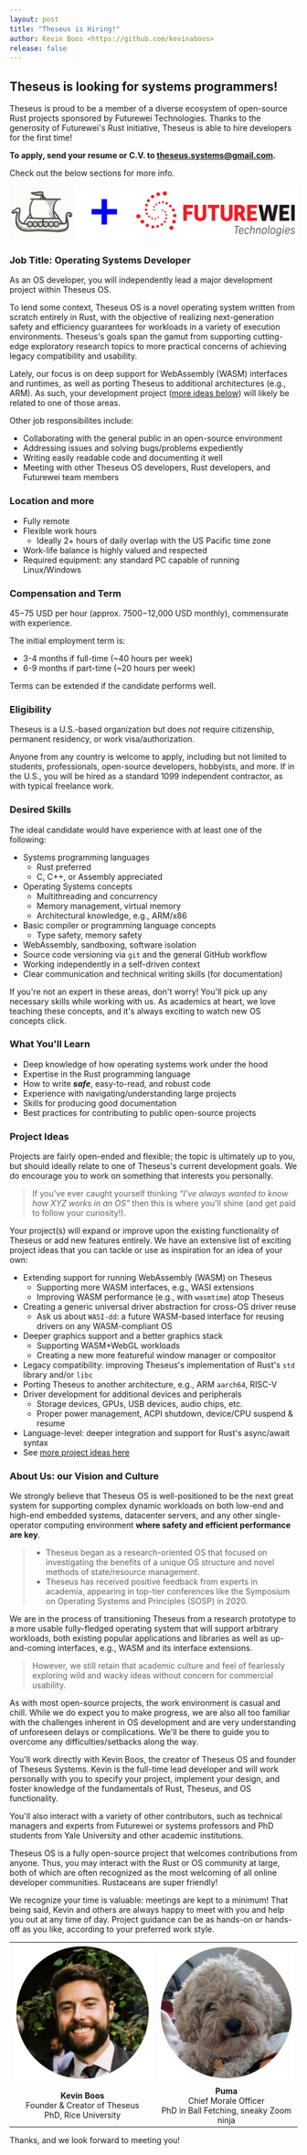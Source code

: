 ```yaml
---
layout: post
title: "Theseus is Hiring!"
author: Kevin Boos <https://github.com/kevinaboos>
release: false
---
```



## Theseus is looking for systems programmers!

Theseus is proud to be a member of a diverse ecosystem of open-source Rust projects sponsored by Futurewei Technologies.
Thanks to the generosity of Futurewei's Rust initiative, Theseus is able to hire developers for the first time!

**To apply, send your resume or C.V. to [theseus.systems@gmail.com](mailto:theseus.systems@gmail.com).**


Check out the below sections for more info.

![Theseus plus Futurewei](/images/2022-posts/theseus_plus_futurewei.svg)

### Job Title: Operating Systems Developer

As an OS developer, you will independently lead a major development project within Theseus OS.

To lend some context, Theseus OS is a novel operating system written from scratch entirely in Rust,
with the objective of realizing next-generation safety and efficiency guarantees for workloads in a variety of execution environments. 
Theseus's goals span the gamut from supporting cutting-edge exploratory research topics to more practical concerns of achieving legacy compatibility and usability.

Lately, our focus is on deep support for WebAssembly (WASM) interfaces and runtimes, as well as porting Theseus to additional architectures (e.g., ARM).
As such, your development project ([more ideas below](#project-ideas)) will likely be related to one of those areas.

Other job responsibilites include:
* Collaborating with the general public in an open-source environment
* Addressing issues and solving bugs/problems expediently
* Writing easily readable code and documenting it well
* Meeting with other Theseus OS developers, Rust developers, and Futurewei team members 


### Location and more

* Fully remote
* Flexible work hours
  * Ideally 2+ hours of daily overlap with the US Pacific time zone
* Work-life balance is highly valued and respected
* Required equipment: any standard PC capable of running Linux/Windows


### Compensation and Term

$45-$75 USD per hour (approx. $7500-$12,000 USD monthly), commensurate with experience.

The initial employment term is:
* 3-4 months if full-time (~40 hours per week) 
* 6-9 months if part-time (~20 hours per week)

Terms can be extended if the candidate performs well. 


### Eligibility

Theseus is a U.S.-based organization but does *not* require citizenship, permanent residency, or work visa/authorization.

Anyone from any country is welcome to apply, including but not limited to students, professionals, open-source developers, hobbyists, and more.
If in the U.S., you will be hired as a standard 1099 independent contractor, as with typical freelance work.


### Desired Skills

The ideal candidate would have experience with at least one of the following:

* Systems programming languages
    * Rust preferred
    * C, C++, or Assembly appreciated
* Operating Systems concepts
    * Multithreading and concurrency
    * Memory management, virtual memory
    * Architectural knowledge, e.g., ARM/x86
* Basic compiler or programming language concepts
    * Type safety, memory safety
* WebAssembly, sandboxing, software isolation
* Source code versioning via `git` and the general GitHub workflow
* Working independently in a self-driven context
* Clear communication and technical writing skills (for documentation)


If you're not an expert in these areas, don't worry! You'll pick up any necessary skills while working with us. As academics at heart, we love teaching these concepts, and it's always exciting to watch new OS concepts click.


### What You'll Learn

* Deep knowledge of how operating systems work under the hood
* Expertise in the Rust programming language
* How to write **_safe_**, easy-to-read, and robust code
* Experience with navigating/understanding large projects
* Skills for producing good documentation
* Best practices for contributing to public open-source projects


### Project Ideas

Projects are fairly open-ended and flexible; the topic is ultimately up to you, but should ideally relate to one of Theseus's current development goals. We do encourage you to work on something that interests you personally.
> If you've ever caught yourself thinking _“I've always wanted to know how XYZ works in an OS”_ then this is where you'll shine (and get paid to follow your curiosity!).

Your project(s) will expand or improve upon the existing functionality of Theseus or add new features entirely. We have an extensive list of exciting project ideas that you can tackle or use as inspiration for an idea of your own: 

* Extending support for running WebAssembly (WASM) on Theseus
  * Supporting more WASM interfaces, e.g., WASI extensions
  * Improving WASM performance (e.g., with `wasmtime`) atop Theseus
* Creating a generic universal driver abstraction for cross-OS driver reuse
  * Ask us about `WASI-dd`: a future WASM-based interface for reusing drivers on any WASM-compliant OS
* Deeper graphics support and a better graphics stack
  * Supporting WASM+WebGL workloads
  * Creating a new more featureful window manager or compositor
* Legacy compatibility: improving Theseus's implementation of Rust's `std` library and/or `libc`
* Porting Theseus to another architecture, e.g., ARM `aarch64`, RISC-V
* Driver development for additional devices and peripherals
  * Storage devices, GPUs, USB devices, audio chips, etc.
  * Proper power management, ACPI shutdown, device/CPU suspend & resume
* Language-level: deeper integration and support for Rust's async/await syntax
* See [more project ideas here](https://github.com/theseus-os/Theseus/wiki) 


### About Us: our Vision and Culture

We strongly believe that Theseus OS is well-positioned to be the next great system for supporting complex dynamic workloads on both low-end and high-end embedded systems, datacenter servers, and any other single-operator computing environment **where safety and efficient performance are key**.

> * Theseus began as a research-oriented OS that focused on investigating the benefits of a unique OS structure and novel methods of state/resource management.
> * Theseus has received positive feedback from experts in academia, appearing in top-tier conferences like the Symposium on Operating Systems and Principles (SOSP) in 2020.

We are in the process of transitioning Theseus from a research prototype to a more usable fully-fledged operating system that will support arbitrary workloads, both existing popular applications and libraries as well as up-and-coming interfaces, e.g., WASM and its interface extensions.

> However, we still retain that academic culture and feel of fearlessly exploring wild and wacky ideas without concern for commercial usability.

As with most open-source projects, the work environment is casual and chill. While we do expect you to make progress, we are also all too familiar with the challenges inherent in OS development and are very understanding of unforeseen delays or complications. We'll be there to guide you to overcome any difficulties/setbacks along the way.

You'll work directly with Kevin Boos, the creator of Theseus OS and founder of Theseus Systems. Kevin is the full-time lead developer and will work personally with you to specify your project, implement your design, and foster knowledge of the fundamentals of Rust, Theseus, and OS functionality.

You'll also interact with a variety of other contributors, such as technical managers and experts from Futurewei or systems professors and PhD students from Yale University and other academic institutions.

Theseus OS is a fully open-source project that welcomes contributions from anyone. Thus, you may interact with the Rust or OS community at large, both of which are often recognized as the most welcoming of all online developer communities. Rustaceans are super friendly!

We recognize your time is valuable: meetings are kept to a minimum! That being said, Kevin and others are always happy to meet with you and help you out at any time of day. Project guidance can be as hands-on or hands-off as you like, according to your preferred work style.


|                     |                   | 
| :-----------------: | :---------------: |
| ![Photo of Kevin Boos](/images/2022-posts/kevin-boos.png "Kevin Boos") | ![Photo of Puma](/images/2022-posts/puma.png "Puma the Pup") | 
| <div align="center"> **Kevin Boos** <br> Founder & Creator of Theseus <br> PhD, Rice University </div> | <div align="center"> **Puma** <br> Chief Morale Officer <br> PhD in Ball Fetching, sneaky Zoom ninja </div> |


Thanks, and we look forward to meeting you!